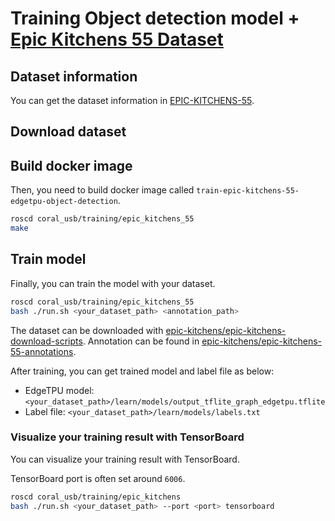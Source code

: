 # Training Object detection model + [Epic Kitchens 55 Dataset](https://epic-kitchens.github.io/2020-55.html)

## Dataset information

You can get the dataset information in [EPIC-KITCHENS-55](https://epic-kitchens.github.io/2020-55.html).

## Download dataset

## Build docker image

Then, you need to build docker image called `train-epic-kitchens-55-edgetpu-object-detection`.

```bash
roscd coral_usb/training/epic_kitchens_55
make
```

## Train model

Finally, you can train the model with your dataset.

```bash
roscd coral_usb/training/epic_kitchens_55
bash ./run.sh <your_dataset_path> <annotation_path>
```

The dataset can be downloaded with [epic-kitchens/epic-kitchens-download-scripts](https://github.com/epic-kitchens/epic-kitchens-download-scripts).
Annotation can be found in [epic-kitchens/epic-kitchens-55-annotations](https://github.com/epic-kitchens/epic-kitchens-55-annotations).

After training, you can get trained model and label file as below:

- EdgeTPU model: `<your_dataset_path>/learn/models/output_tflite_graph_edgetpu.tflite`
- Label file: `<your_dataset_path>/learn/models/labels.txt`

### Visualize your training result with TensorBoard

You can visualize your training result with TensorBoard.

TensorBoard port is often set around `6006`.

```bash
roscd coral_usb/training/epic_kitchens
bash ./run.sh <your_dataset_path> --port <port> tensorboard
```

